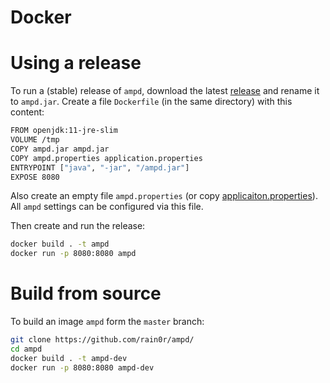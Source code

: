# Docker

# Using a release

To run a (stable) release of `ampd`, download the latest [release](https://github.com/rain0r/ampd/releases) and rename it to `ampd.jar`.
Create a file `Dockerfile` (in the same directory) with this content:

```sh
FROM openjdk:11-jre-slim
VOLUME /tmp
COPY ampd.jar ampd.jar
COPY ampd.properties application.properties
ENTRYPOINT ["java", "-jar", "/ampd.jar"]
EXPOSE 8080
```

Also create an empty file `ampd.properties` (or copy [applicaiton.properties](https://github.com/rain0r/ampd/blob/master/src/main/resources/application.properties)).
All `ampd` settings can be configured via this file.


Then create and run the release:
```sh
docker build . -t ampd
docker run -p 8080:8080 ampd
```


# Build from source

To build an image `ampd` form the `master` branch:

```sh
git clone https://github.com/rain0r/ampd/
cd ampd
docker build . -t ampd-dev
docker run -p 8080:8080 ampd-dev
```

